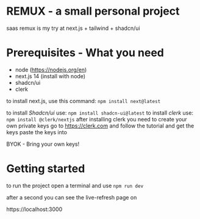 
# REMUX - a small personal project
saas remux is my try at next.js + tailwind + shadcn/ui

# Prerequisites - What you need

- node (https://nodejs.org/en)
- next.js 14 (install with node)
- shadcn/ui
- clerk

to install next.js, use this command:
```npm install next@latest```

to install *Shadcn/ui* use:
```npm install shadcn-ui@latest```
to install *clerk* use:
```npm install @clerk/nextjs```
after installing clerk you need to create your own private keys
go to https://clerk.com
and follow the tutorial and get the keys
paste the keys into

BYOK - Bring your own keys!


# Getting started

to run the project open a terminal and use 
```npm run dev```

after a second you can see the live-refresh page on 

https://localhost:3000